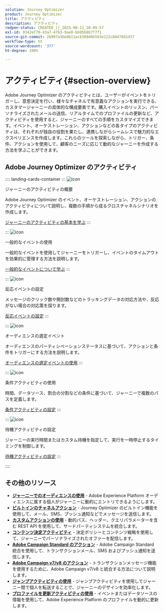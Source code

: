 ```yaml
---
solution: Journey Optimizer
product: Journey Optimizer
title: アクティビティ
description: アクティビティ
redpen-status: CREATED_||_2025-08-11_20-09-57
exl-id: 9342ef70-43a7-4763-9ae0-bb95b8b7f7f1
source-git-commit: 2b907a3be8b11ac6308d0b563e122c88478d1d37
workflow-type: ht
source-wordcount: '377'
ht-degree: 100%

---
```


# アクティビティ{#section-overview}

Adobe Journey Optimizer のアクティビティとは、ユーザーがイベントをトリガーし、意思決定を行い、様々なチャネルで有意義なアクションを実行できる、カスタマージャーニーの具体的な構成要素です。購入イベントのリッスン、パーソナライズされたメールの送信、リアルタイムでのプロファイルの更新など、アクティビティを使用すると、ジャーニーのすべての手順をカスタマイズできます。イベント、オーケストレーション、アクションなどの各タイプのアクティビティは、それぞれが独自の役割を果たし、連携しながらシームレスで魅力的なエクスペリエンスを作成します。これらのツールを探索しながら、トリガー、条件、アクションを使用して、顧客のニーズに応じて動的なジャーニーを作成する方法を学ぶことができます。

## Adobe Journey Optimizer のアクティビティ

:::: landing-cards-container
:::
![icon](https://cdn.experienceleague.adobe.com/icons/book.svg?lang=ja)

ジャーニーのアクティビティの概要

Adobe Journey Optimizer のイベント、オーケストレーション、アクションのアクティビティについて説明し、複数の手順から成るクロスチャネルシナリオを作成します。

[ジャーニーのアクティビティの基本を学ぶ](../using/building-journeys/about-journey-activities.md)
:::

:::
![icon](https://cdn.experienceleague.adobe.com/icons/circle-play.svg?lang=ja)

一般的なイベントの使用

一般的なイベントを使用してジャーニーをトリガーし、イベントのタイムアウトを効果的に管理する方法を説明します。

[一般的なイベントについて学ぶ](../using/building-journeys/general-events.md)
:::

:::
![icon](https://cdn.experienceleague.adobe.com/icons/list-check.svg?lang=ja)

反応イベントの設定

メッセージのクリック数や開封数などのトラッキングデータの対応方法や、反応がない場合の対応策を探ります。

[反応イベントの設定](../using/building-journeys/reaction-events.md)
:::

:::
![icon](https://cdn.experienceleague.adobe.com/icons/bullseye.svg?lang=ja)

オーディエンスの選定イベント

オーディエンスのパーティシペーションステータスに基づいて、アクションと条件をトリガーにする方法を説明します。

[オーディエンスの選定イベントの使用](../using/building-journeys/audience-qualification-events.md)
:::

:::
![icon](https://cdn.experienceleague.adobe.com/icons/gear.svg?lang=ja)

条件アクティビティの使用

時間、データソース、割合の分割などの条件に基づいて、ジャーニーで複数のパスを定義します。

[条件アクティビティの設定](../using/building-journeys/condition-activity.md)
:::

:::
![icon](https://cdn.experienceleague.adobe.com/icons/clock.svg?lang=ja)

待機アクティビティの設定

ジャーニーの実行時間またはカスタム待機を指定して、実行を一時停止するタイミングを制御します。

[待機アクティビティの設定](../using/building-journeys/wait-activity.md)
:::

::::


## その他のリソース

- **[ジャーニーでのオーディエンスの使用](../using/building-journeys/read-audience.md)** - Adobe Experience Platform オーディエンスに属する個人がジャーニーに動的にエントリできるようにします。
- **[ビルトインのチャネルアクション](../using/building-journeys/journeys-message.md)** - Journey Optimizer のビルトイン機能を使用して、メール、SMS、プッシュ通知などでメッセージを送信します。
- **[カスタムアクションの使用](../using/building-journeys/using-custom-actions.md)** - 動的パス、ヘッダー、クエリパラメーターを含む REST API を使用して、サードパーティシステムを統合します。
- **[コンテンツ決定アクティビティ](../using/building-journeys/content-decision.md)** - 決定ポリシーとコンテンツ戦略を使用して、ジャーニーでパーソナライズされたオファーを配信します。
- **[Adobe Campaign Standard のアクション](../using/building-journeys/using-adobe-campaign-standard.md)** - Adobe Campaign Standard 統合を使用して、トランザクションメール、SMS およびプッシュ通知を送信します。
- **[Adobe Campaign v7/v8 のアクション](../using/building-journeys/using-adobe-campaign-v7-v8.md)** - トランザクションメッセージ機能を使用するために、Adobe Campaign v7/v8 と統合する方法について説明します。
- **[ジャンプアクティビティの使用](../using/building-journeys/jump.md)** - ジャンプアクティビティを使用してジャーニー間で個人を転送することで、ジャーニーのデザインを効率化します。
- **[プロファイルを更新アクティビティの使用](../using/building-journeys/update-profiles.md)** - イベントまたはデータソースの情報を使用して、Adobe Experience Platform のプロファイルを動的に更新します。
